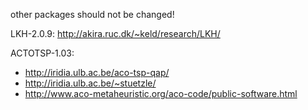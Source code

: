 
other packages should not be changed!

LKH-2.0.9:
http://akira.ruc.dk/~keld/research/LKH/

ACTOTSP-1.03:
* http://iridia.ulb.ac.be/aco-tsp-qap/
* http://iridia.ulb.ac.be/~stuetzle/
* http://www.aco-metaheuristic.org/aco-code/public-software.html
